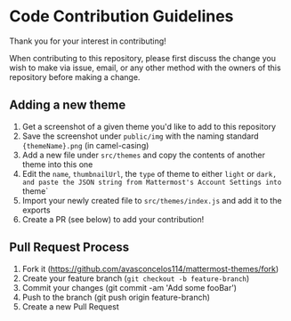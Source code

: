 # Code Contribution Guidelines

Thank you for your interest in contributing!   
  
When contributing to this repository, please first discuss the change you wish to make via issue,
email, or any other method with the owners of this repository before making a change. 

## Adding a new theme
1. Get a screenshot of a given theme you'd like to add to this repository
2. Save the screenshot under `public/img` with the naming standard `{themeName}.png` (in camel-casing)
3. Add a new file under `src/themes` and copy the contents of another theme into this one
4. Edit the `name`, `thumbnailUrl`, the `type` of theme to either `light` or `dark, and paste the JSON string from Mattermost's Account Settings into `theme`
5. Import your newly created file to `src/themes/index.js` and add it to the exports
6. Create a PR (see below) to add your contribution!

## Pull Request Process

1. Fork it (https://github.com/avasconcelos114/mattermost-themes/fork)
2. Create your feature branch (`git checkout -b feature-branch`)
3. Commit your changes (git commit -am 'Add some fooBar')
4. Push to the branch (git push origin feature-branch)
5. Create a new Pull Request
